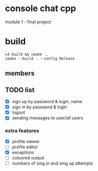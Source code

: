 # console chat cpp
module 1 - final project
# build
``` 
cd build && cmake ..
cmake --build . --config Release
```
## members

## TODO list

- [x] sign up by password & login, name
- [x] sign in by password & login
- [x] logout
- [x] sending messages to user/all users

### extra features
- [x] profile viewer
- [ ] profile editor
- [x] exceptions
- [ ] coloured output
- [ ] numbers of sing in and sing up attempts
